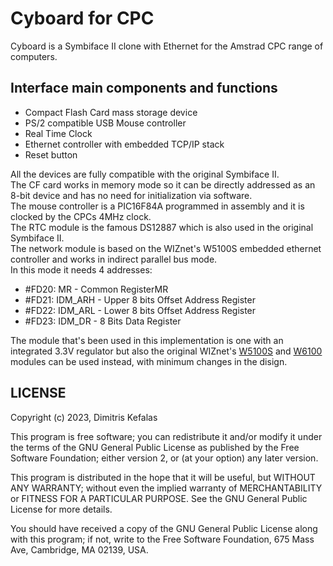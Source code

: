 
# Cyboard for CPC
Cyboard is a Symbiface II clone with Ethernet for the Amstrad CPC range of computers.
## Interface main components and functions
- Compact Flash Card mass storage device
- PS/2 compatible USB Mouse controller
- Real Time Clock
- Ethernet controller with embedded TCP/IP stack
- Reset button

All the devices are fully compatible with the original Symbiface II.</br>
The CF card works in memory mode so it can be directly addressed as an 8-bit device and has no need for initialization via software.</br>
The mouse controller is a PIC16F84A programmed in assembly and it is clocked by the CPCs 4MHz clock.</br>
The RTC module is the famous DS12887 which is also used in the original Symbiface II.</br>
The network module is based on the WIZnet's W5100S embedded ethernet controller and works in indirect parallel bus mode.</br>
In this mode it needs 4 addresses:
- #FD20: MR - Common RegisterMR
- #FD21: IDM_ARH - Upper 8 bits Offset Address Register
- #FD22: IDM_ARL - Lower 8 bits Offset Address Register
- #FD23: IDM_DR - 8 Bits Data Register

The module that's been used in this implementation is one with an integrated 3.3V regulator but also the original WIZnet's [W5100S](https://github.com/Wiznet/Hardware-Files-of-WIZnet/tree/master/05_Network_Module/WIZ810SMJ) and [W6100](https://github.com/Wiznet/Hardware-Files-of-WIZnet/tree/master/05_Network_Module/WIZ610MJ) modules can be used instead, with minimum changes in the disign.

## LICENSE
Copyright (c) 2023, Dimitris Kefalas

This program is free software; you can redistribute it and/or modify it under the terms of the GNU General Public License as published by the Free Software Foundation; either version 2, or (at your option) any later version.

This program is distributed in the hope that it will be useful, but WITHOUT ANY WARRANTY; without even the implied warranty of MERCHANTABILITY or FITNESS FOR A PARTICULAR PURPOSE. See the GNU General Public License for more details.

You should have received a copy of the GNU General Public License along with this program; if not, write to the Free Software Foundation, 675 Mass Ave, Cambridge, MA 02139, USA.
